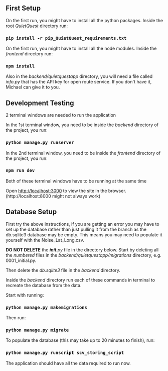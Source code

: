 ## First Setup
On the first run, you might have to install all the python packages. Inside the root *QuietQuest* directory run:

### `pip install -r pip_QuietQuest_requirements.txt`

On the first run, you might have to install all the node modules. Inside the *frontend* directory run: 

### `npm install`

Also in the *backend/quietquestapp* directory, you will need a file called *info.py* that has the API key for open
route service. If you don't have it, Michael can give it to you.

## Development Testing

2 terminal windows are needed to run the application

In the 1st terminal window, you need to be inside the *backend* directory of the project, you run:

### `python manage.py runserver`

In the 2nd terminal window, you need to be inside the *frontend* directory of the project, you run:

### `npm run dev`

Both of these terminal windows have to be running at the same time

Open [http://localhost:3000](http://localhost:3000) to view the site in the browser.
(http://localhost:8000 might not always work)

## Database Setup
First try the above instructions, if you are getting an error you may have to set up the database rather than just 
pulling it from the branch as the db.sqlite3 database may be empty. This means you may need to populate it yourself 
with the Noise_Lat_Long.csv. 

**DO NOT DELETE** the *__init__.py* file in the directory below.
Start by deleting all the *numbered* files in the *backend/quietquestapp/migrations* directory, e.g. 0001_initial.py.

Then delete the *db.sqlite3* file in the *backend* directory. 

Inside the *backend* directory run each of these commands in terminal to recreate the database from the data.

Start with running:

### `python manage.py makemigrations`

Then run:

### `python manage.py migrate`

To populate the database (this may take up to 20 minutes to finish), run:

### `python manage.py runscript scv_storing_script`

The application should have all the data required to run now.